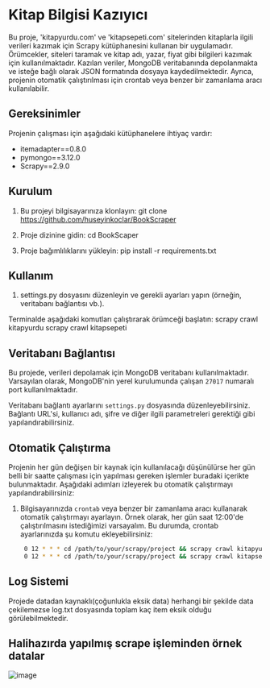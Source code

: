 # Kitap Bilgisi Kazıyıcı

Bu proje, 'kitapyurdu.com' ve 'kitapsepeti.com' sitelerinden kitaplarla ilgili verileri kazımak için Scrapy kütüphanesini kullanan bir uygulamadır. Örümcekler, siteleri taramak ve kitap adı, yazar, fiyat gibi bilgileri kazımak için kullanılmaktadır. Kazılan veriler, MongoDB veritabanında depolanmakta ve isteğe bağlı olarak JSON formatında dosyaya kaydedilmektedir. Ayrıca, projenin otomatik çalıştırılması için crontab veya benzer bir zamanlama aracı kullanılabilir.

## Gereksinimler

Projenin çalışması için aşağıdaki kütüphanelere ihtiyaç vardır:

- itemadapter==0.8.0
- pymongo==3.12.0
- Scrapy==2.9.0

## Kurulum

1. Bu projeyi bilgisayarınıza klonlayın:
   git clone https://github.com/huseyinkoclar/BookScraper

2. Proje dizinine gidin:
    cd BookScaper

3. Proje bağımlılıklarını yükleyin:
    pip install -r requirements.txt

## Kullanım
1. settings.py dosyasını düzenleyin ve gerekli ayarları yapın (örneğin, veritabanı bağlantısı vb.).

Terminalde aşağıdaki komutları çalıştırarak örümceği başlatın:
    scrapy crawl kitapyurdu
    scrapy crawl kitapsepeti

## Veritabanı Bağlantısı

Bu projede, verileri depolamak için MongoDB veritabanı kullanılmaktadır. Varsayılan olarak, MongoDB'nin yerel kurulumunda çalışan `27017` numaralı port kullanılmaktadır.

Veritabanı bağlantı ayarlarını `settings.py` dosyasında düzenleyebilirsiniz. Bağlantı URL'si, kullanıcı adı, şifre ve diğer ilgili parametreleri gerektiği gibi yapılandırabilirsiniz.

## Otomatik Çalıştırma

Projenin her gün değişen bir kaynak için kullanılacağı düşünülürse her gün belli bir saatte çalışması için yapılması gereken işlemler buradaki içerikte bulunmaktadır. Aşağıdaki adımları izleyerek bu otomatik çalıştırmayı yapılandırabilirsiniz:

1. Bilgisayarınızda `crontab` veya benzer bir zamanlama aracı kullanarak otomatik çalıştırmayı ayarlayın. Örnek olarak, her gün saat 12:00'de çalıştırılmasını istediğimizi varsayalım. Bu durumda, crontab ayarlarınızda şu komutu ekleyebilirsiniz:

   ```bash
    0 12 * * * cd /path/to/your/scrapy/project && scrapy crawl kitapyurdu
    0 12 * * * cd /path/to/your/scrapy/project && scrapy crawl kitapsepeti


## Log Sistemi

Projede datadan kaynaklı(çoğunlukla eksik data) herhangi bir şekilde data çekilemezse log.txt dosyasında toplam kaç item eksik olduğu görülebilmektedir.

## Halihazırda yapılmış scrape işleminden örnek datalar
![image](https://github.com/huseyinkoclar/BookScraper/assets/75777777/82b799cc-07f5-458e-9d85-e0292f136e9a)



